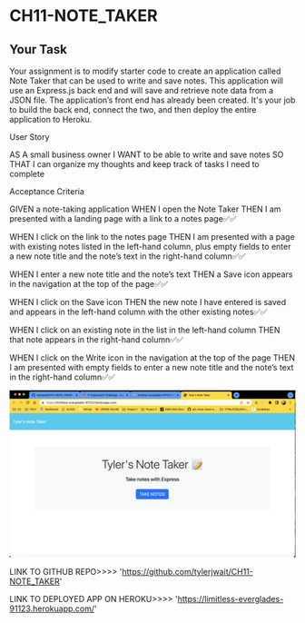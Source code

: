 # CH11-NOTE_TAKER

## Your Task

Your assignment is to modify starter code to create an application called Note Taker that can be used to write and save notes. This application will use an Express.js back end and will save and retrieve note data from a JSON file.
The application’s front end has already been created. It's your job to build the back end, connect the two, and then deploy the entire application to Heroku.

User Story

AS A small business owner
I WANT to be able to write and save notes
SO THAT I can organize my thoughts and keep track of tasks I need to complete



Acceptance Criteria

GIVEN a note-taking application
WHEN I open the Note Taker
THEN I am presented with a landing page with a link to a notes page✅✅

WHEN I click on the link to the notes page
THEN I am presented with a page with existing notes listed in the left-hand column, plus empty fields to enter a new note title and the note’s text in the right-hand column✅✅

WHEN I enter a new note title and the note’s text
THEN a Save icon appears in the navigation at the top of the page✅✅

WHEN I click on the Save icon
THEN the new note I have entered is saved and appears in the left-hand column with the other existing notes✅✅

WHEN I click on an existing note in the list in the left-hand column
THEN that note appears in the right-hand column✅✅

WHEN I click on the Write icon in the navigation at the top of the page
THEN I am presented with empty fields to enter a new note title and the note’s text in the right-hand column✅✅

![CH11-NOTES_TAKER](https://github.com/tylerjwait/CH11-NOTE_TAKER/blob/main/assets/Tyler's%20Note%20Taker.png)

LINK TO GITHUB REPO>>>> 'https://github.com/tylerjwait/CH11-NOTE_TAKER'

LINK TO DEPLOYED APP ON HEROKU>>>> 'https://limitless-everglades-91123.herokuapp.com/'